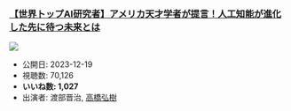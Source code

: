 ### [【世界トップAI研究者】アメリカ天才学者が提言！人工知能が進化した先に待つ未来とは](https://www.youtube.com/watch?v=aamlmEEferA)
[![](https://img.youtube.com/vi/aamlmEEferA/sddefault.jpg)](https://www.youtube.com/watch?v=aamlmEEferA)
-   公開日: 2023-12-19
-   視聴数: 70,126
-   **いいね数: 1,027**
-   出演者: 渡部晋治, [高橋弘樹](/rehacq_fan/people/高橋弘樹 "wikilink")
